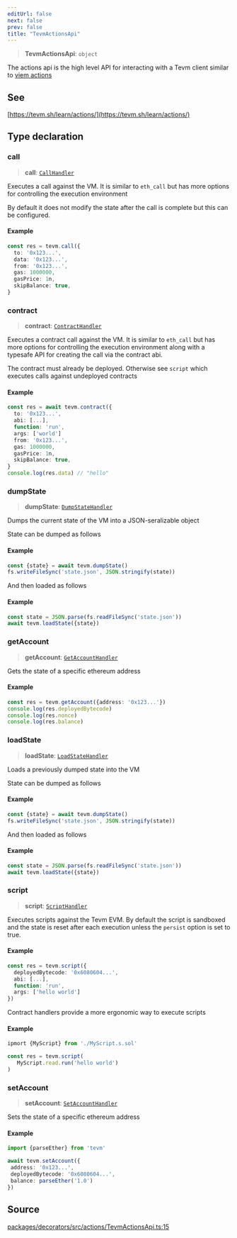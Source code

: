 ```yaml
---
editUrl: false
next: false
prev: false
title: "TevmActionsApi"
---
```


> **TevmActionsApi**: `object`

The actions api is the high level API for interacting with a Tevm client similar to [viem actions](https://viem.sh/learn/actions/)

## See

[https://tevm.sh/learn/actions/](https://tevm.sh/learn/actions/)

## Type declaration

### call

> **call**: [`CallHandler`](/reference/actions-types/type-aliases/callhandler/)

Executes a call against the VM. It is similar to `eth_call` but has more
options for controlling the execution environment

By default it does not modify the state after the call is complete but this can be configured.

#### Example

```ts
const res = tevm.call({
  to: '0x123...',
  data: '0x123...',
  from: '0x123...',
  gas: 1000000,
  gasPrice: 1n,
  skipBalance: true,
}
```

### contract

> **contract**: [`ContractHandler`](/reference/actions-types/type-aliases/contracthandler/)

Executes a contract call against the VM. It is similar to `eth_call` but has more
options for controlling the execution environment along with a typesafe API
for creating the call via the contract abi.

The contract must already be deployed. Otherwise see `script` which executes calls
against undeployed contracts

#### Example

```ts
const res = await tevm.contract({
  to: '0x123...',
  abi: [...],
  function: 'run',
  args: ['world']
  from: '0x123...',
  gas: 1000000,
  gasPrice: 1n,
  skipBalance: true,
}
console.log(res.data) // "hello"
```

### dumpState

> **dumpState**: [`DumpStateHandler`](/reference/actions-types/type-aliases/dumpstatehandler/)

Dumps the current state of the VM into a JSON-seralizable object

State can be dumped as follows

#### Example

```typescript
const {state} = await tevm.dumpState()
fs.writeFileSync('state.json', JSON.stringify(state))
```

And then loaded as follows

#### Example

```typescript
const state = JSON.parse(fs.readFileSync('state.json'))
await tevm.loadState({state})
```

### getAccount

> **getAccount**: [`GetAccountHandler`](/reference/actions-types/type-aliases/getaccounthandler/)

Gets the state of a specific ethereum address

#### Example

```ts
const res = tevm.getAccount({address: '0x123...'})
console.log(res.deployedBytecode)
console.log(res.nonce)
console.log(res.balance)
```

### loadState

> **loadState**: [`LoadStateHandler`](/reference/actions-types/type-aliases/loadstatehandler/)

Loads a previously dumped state into the VM

State can be dumped as follows

#### Example

```typescript
const {state} = await tevm.dumpState()
fs.writeFileSync('state.json', JSON.stringify(state))
```

And then loaded as follows

#### Example

```typescript
const state = JSON.parse(fs.readFileSync('state.json'))
await tevm.loadState({state})
```

### script

> **script**: [`ScriptHandler`](/reference/actions-types/type-aliases/scripthandler/)

Executes scripts against the Tevm EVM. By default the script is sandboxed
and the state is reset after each execution unless the `persist` option is set
to true.

#### Example

```typescript
const res = tevm.script({
  deployedBytecode: '0x6080604...',
  abi: [...],
  function: 'run',
  args: ['hello world']
})
```
Contract handlers provide a more ergonomic way to execute scripts

#### Example

```typescript
ipmort {MyScript} from './MyScript.s.sol'

const res = tevm.script(
   MyScript.read.run('hello world')
)
```

### setAccount

> **setAccount**: [`SetAccountHandler`](/reference/actions-types/type-aliases/setaccounthandler/)

Sets the state of a specific ethereum address

#### Example

```ts
import {parseEther} from 'tevm'

await tevm.setAccount({
 address: '0x123...',
 deployedBytecode: '0x6080604...',
 balance: parseEther('1.0')
})
```

## Source

[packages/decorators/src/actions/TevmActionsApi.ts:15](https://github.com/evmts/tevm-monorepo/blob/main/packages/decorators/src/actions/TevmActionsApi.ts#L15)
